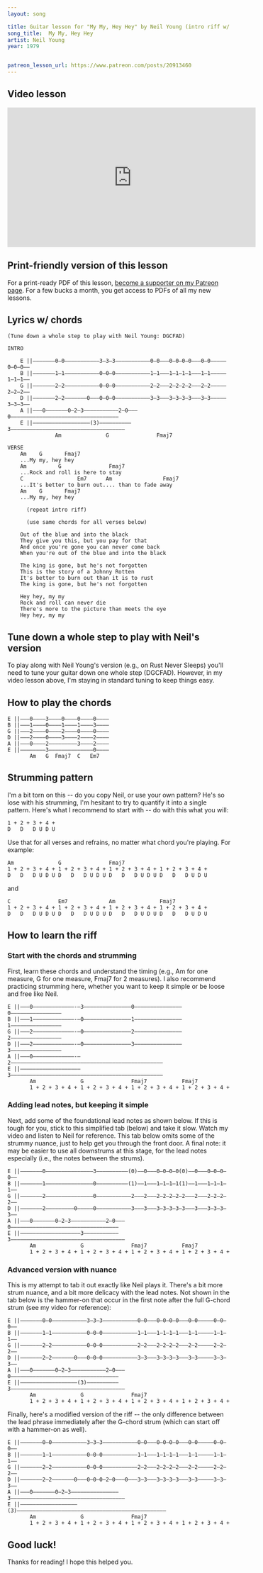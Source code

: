 ```yaml
---
layout: song

title: Guitar lesson for "My My, Hey Hey" by Neil Young (intro riff w/ tab)
song_title:  My My, Hey Hey
artist: Neil Young
year: 1979


patreon_lesson_url: https://www.patreon.com/posts/20913460
---
```


## Video lesson

<iframe width="560" height="315" src="https://www.youtube.com/embed/PCYFKxOPiKk?showinfo=0" frameborder="0" allowfullscreen></iframe>

## Print-friendly version of this lesson

For a print-ready PDF of this lesson, [become a supporter on my Patreon page](https://www.patreon.com/posts/20913460). For a few bucks a month, you get access to PDFs of all my new lessons.

## Lyrics w/ chords

    (Tune down a whole step to play with Neil Young: DGCFAD)

    INTRO

        E ||–––––––0–0–––––––––––3–3–3–––––––––––0–0–––0–0–0–0–––0–0–––––0–0–0––
        B ||–––––––1–1–––––––––––0–0–0–––––––––––1–1–––1–1–1–1–––1–1–––––1–1–1––
        G ||–––––––2–2–––––––––––0–0–0–––––––––––2–2–––2–2–2–2–––2–2–––––2–2–2––
        D ||–––––––2–2–––––––0–––0–0–0–––––––––––3–3–––3–3–3–3–––3–3–––––3–3–3––
        A ||–––0–––––––0–2–3–––––––––––2–0–––0––––––––––––––––––––––––––––––––––
        E ||––––––––––––––––––(3)––––––––––3––––––––––––––––––––––––––––––––––––
    		       Am              G               Fmaj7

    VERSE
        Am    G       Fmaj7
        ...My my, hey hey
        Am          G               Fmaj7
        ...Rock and roll is here to stay
        C                 Em7      Am                Fmaj7
        ...It's better to burn out.... than to fade away
        Am    G       Fmaj7
        ...My my, hey hey

          (repeat intro riff)

          (use same chords for all verses below)

        Out of the blue and into the black
        They give you this, but you pay for that
        And once you're gone you can never come back
        When you're out of the blue and into the black

        The king is gone, but he's not forgotten
        This is the story of a Johnny Rotten
        It's better to burn out than it is to rust
        The king is gone, but he's not forgotten

        Hey hey, my my
        Rock and roll can never die
        There's more to the picture than meets the eye
        Hey hey, my my

## Tune down a whole step to play with Neil's version

To play along with Neil Young's version (e.g., on Rust Never Sleeps) you'll need to tune your guitar down one whole step (DGCFAD). However, in my video lesson above, I'm staying in standard tuning to keep things easy.

## How to play the chords

    E ||–––0––––3––––0––––0––––0––––
    B ||–––1––––0––––1––––1––––3––––
    G ||–––2––––0––––2––––0––––0––––
    D ||–––2––––0––––3––––2––––2––––
    A ||–––0––––2–––––––––3––––2––––
    E ||––––––––3––––––––––––––0––––
           Am   G  Fmaj7  C   Em7

## Strumming pattern

I'm a bit torn on this -- do you copy Neil, or use your own pattern? He's so lose with his strumming, I'm hesitant to try to quantify it into a single pattern. Here's what I recommend to start with -- do with this what you will:

    1 + 2 + 3 + 4 +
    D   D   D U D U

Use that for all verses and refrains, no matter what chord you're playing. For example:

    Am              G               Fmaj7
    1 + 2 + 3 + 4 + 1 + 2 + 3 + 4 + 1 + 2 + 3 + 4 + 1 + 2 + 3 + 4 +
    D   D   D U D U D   D   D U D U D   D   D U D U D   D   D U D U

and

    C               Em7             Am              Fmaj7
    1 + 2 + 3 + 4 + 1 + 2 + 3 + 4 + 1 + 2 + 3 + 4 + 1 + 2 + 3 + 4 +
    D   D   D U D U D   D   D U D U D   D   D U D U D   D   D U D U

## How to learn the riff

### Start with the chords and strumming

First, learn these chords and understand the timing (e.g., Am for one measure, G for one measure, Fmaj7 for 2 measures). I also recommend practicing strumming here, whether you want to keep it simple or be loose and free like Neil.

    E ||–––0–––––––––––––-–3–––––––––––––––0–––––––––––––––0––––––––––––––––
    B ||–––1–––––––––––––-–0–––––––––––––––1–––––––––––––––1––––––––––––––––
    G ||–––2–––––––––––––-–0–––––––––––––––2–––––––––––––––2––––––––––––––––
    D ||–––2–––––––––––––-–0–––––––––––––––3–––––––––––––––3––––––––––––––––
    A ||–––0–––––––––––––-–2––––––––––––––––––––––––––––––––––––––––––––––––
    E ||–––––––––––––––––––3––––––––––––––––––––––––––––––––––––––––––––––––
           Am              G               Fmaj7           Fmaj7
           1 + 2 + 3 + 4 + 1 + 2 + 3 + 4 + 1 + 2 + 3 + 4 + 1 + 2 + 3 + 4 +

### Adding lead notes, but keeping it simple

Next, add some of the foundational lead notes as shown below. If this is tough for you, stick to this simplified tab (below) and take it slow. Watch my video and listen to Neil for reference. This tab below omits some of the strummy nuance, just to help get you through the front door. A final note: it may be easier to use all downstrums at this stage, for the lead notes especially (i.e., the notes between the strums).

    E ||–––––––0–––––––––––––––3––––––––––(0)––0–––0–0–0–0(0)––0–––0–0–0–0––
    B ||–––––––1–––––––––––––––0––––––––––(1)––1–––1–1–1–1(1)––1–––1–1–1–1––
    G ||–––––––2–––––––––––––––0–––––––––––2–––2–––2–2–2–2–2–––2–––2–2–2–2––
    D ||–––––––2–––––––––0–––––0–––––––––––3–––3–––3–3–3–3–3–––3–––3–3–3–3––
    A ||–––0–––––––0–2–3–––––––––––2–0–––0––––––––––––––––––––––––––––––––––
    E ||–––––––––––––––––––3–––––––––––3––––––––––––––––––––––––––––––––––––
           Am              G               Fmaj7           Fmaj7
           1 + 2 + 3 + 4 + 1 + 2 + 3 + 4 + 1 + 2 + 3 + 4 + 1 + 2 + 3 + 4 +


### Advanced version with nuance

This is my attempt to tab it out exactly like Neil plays it. There's a bit more strum nuance, and a bit more delicacy with the lead notes. Not shown in the tab below is the hammer-on that occur in the first note after the full G-chord strum (see my video for reference):

    E ||–––––––0–0–––––––––––3–3–3–––––––––––0–0–––0–0–0–0–––0–0–––––0–0–0––
    B ||–––––––1–1–––––––––––0–0–0–––––––––––1–1–––1–1–1–1–––1–1–––––1–1–1––
    G ||–––––––2–2–––––––––––0–0–0–––––––––––2–2–––2–2–2–2–––2–2–––––2–2–2––
    D ||–––––––2–2–––––––0–––0–0–0–––––––––––3–3–––3–3–3–3–––3–3–––––3–3–3––
    A ||–––0–––––––0–2–3–––––––––––2–0–––0––––––––––––––––––––––––––––––––––
    E ||––––––––––––––––––(3)––––––––––3––––––––––––––––––––––––––––––––––––
           Am              G               Fmaj7
           1 + 2 + 3 + 4 + 1 + 2 + 3 + 4 + 1 + 2 + 3 + 4 + 1 + 2 + 3 + 4 +

Finally, here's a modified version of the riff -- the only difference between the lead phrase immediately after the G-chord strum (which can start off with a hammer-on as well).

    E ||–––––––0–0–––––––––––3–3–3–––––––––––0–0–––0–0–0–0–––0–0–––––0–0–0––
    B ||–––––––1–1–––––––––––0–0–0–––––––––––1–1–––1–1–1–1–––1–1–––––1–1–1––
    G ||–––––––2–2–––––––––––0–0–0–––––––––––2–2–––2–2–2–2–––2–2–––––2–2–2––
    D ||–––––––2–2–––––––0–––0–0–0–2–0–––0–––3–3–––3–3–3–3–––3–3–––––3–3–3––
    A ||–––0–––––––0–2–3–––––––––––––––3––––––––––––––––––––––––––––––––––––
    E ||––––––––––––––––––(3)–––––––––––––––––––––––––––––––––––––––––––––––
           Am              G               Fmaj7
           1 + 2 + 3 + 4 + 1 + 2 + 3 + 4 + 1 + 2 + 3 + 4 + 1 + 2 + 3 + 4 +

## Good luck!

Thanks for reading! I hope this helped you.
